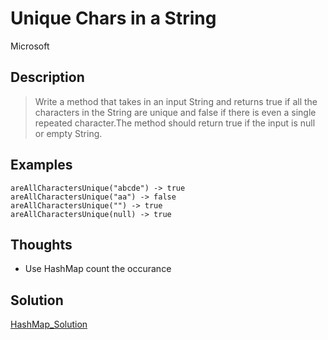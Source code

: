 # Unique Chars in a String
Microsoft
## Description
> Write a method that takes in an input String and returns true if all the characters in the String are unique and false if there is even a single repeated character.The method should return true if the input is null or empty String.

## Examples
```
areAllCharactersUnique("abcde") -> true
areAllCharactersUnique("aa") -> false
areAllCharactersUnique("") -> true
areAllCharactersUnique(null) -> true
```

## Thoughts
* Use HashMap count the occurance

## Solution
[HashMap_Solution]()
